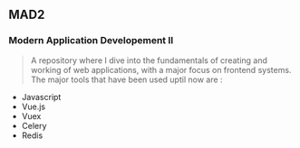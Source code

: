 ## MAD2
### Modern Application Developement II
> A repository where I dive into the fundamentals of creating and working of web applications, with a major focus on frontend systems.
The major tools that have been used uptil now are :
- Javascript
- Vue.js
- Vuex
- Celery
- Redis
